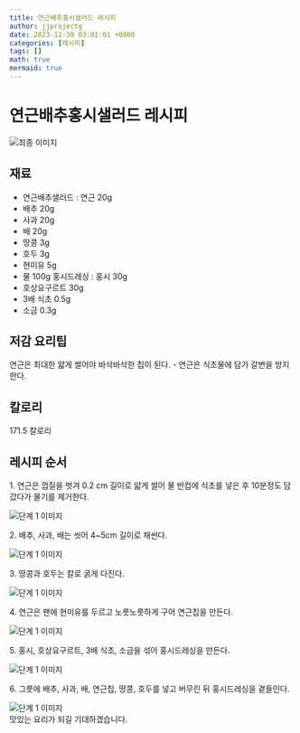 ```yaml
---
title: 연근배추홍시샐러드 레시피
author: jjprojectg
date: 2023-11-30 03:01:01 +0000
categories: [레시피]
tags: []
math: true
mermaid: true
---
```

<meta name="og:type" content="website"/>
<meta charset="UTF-8"/>
<div class="header">
  <h1>연근배추홍시샐러드 레시피</h1>
</div>

<div class="container my-4">
  <div class="row">
    <div class="col-12 col-md-6">
      <div class="recipe-image">
        <img src="http://www.foodsafetykorea.go.kr/uploadimg/20141118/20141118102052_1416273652549.jpg" class="step-image" alt="최종 이미지"/>
      </div>
    </div>
    <div class="col-12 col-md-6">
      <div class="ingredients">
        <h2>재료</h2>
        <ul class="card">
          <li> 연근배추샐러드 : 연근 20g </li>
          <li>  배추 20g </li>
          <li>  사과 20g </li>
          <li>  배 20g </li>
          <li>  땅콩 3g </li>
          <li>  호두 3g </li>
          <li>  현미유 5g </li>
          <li>  물 100g 홍시드레싱 : 홍시 30g </li>
          <li>  호상요구르트 30g </li>
          <li>  3배 식초 0.5g </li>
          <li>  소금 0.3g </li>
</ul>
      </div>
    </div>
    <div class="col-12 col-md-6">
      <div class="ingredients">
        <h2>저감 요리팁</h2>
        <div class="card"> 
          <p>
            연근은 최대한 얇게 썰어야 바삭바삭한 칩이 된다. - 연근은 식초물에 담가 갈변을 방지한다.
          </p>
        </div>
      </div>
      <div class="ingredients">
        <h2>칼로리</h2>
        <div class="card"> 
          <p>
            171.5 칼로리
          </p>
        </div>
      </div>
    </div>
  </div>

  <h2 class="my-4">레시피 순서</h2>
  <div class="card recipe-card">
    <div class="card-body recipe-step">
      <p class="card-text step-description">1. 연근은 껍질을 벗겨 0.2 cm 길이로 얇게 썰어 물 반컵에 식초를 넣은 후 10분정도 담갔다가 물기를 제거한다.</p>
      <img src="http://www.foodsafetykorea.go.kr/uploadimg/cook/724-1.jpg" alt="단계 1 이미지" class="step-image"/>
    </div>
  </div>
  <div class="card recipe-card">
    <div class="card-body recipe-step">
      <p class="card-text step-description">2. 배추, 사과, 배는 씻어 4~5cm 길이로 채썬다.</p>
      <img src="http://www.foodsafetykorea.go.kr/uploadimg/cook/724-2.jpg" alt="단계 1 이미지" class="step-image"/>
    </div>
  </div>
  <div class="card recipe-card">
    <div class="card-body recipe-step">
      <p class="card-text step-description">3. 땅콩과 호두는 칼로 굵게 다진다.</p>
      <img src="http://www.foodsafetykorea.go.kr/uploadimg/cook/724-3.jpg" alt="단계 1 이미지" class="step-image"/>
    </div>
  </div>
  <div class="card recipe-card">
    <div class="card-body recipe-step">
      <p class="card-text step-description">4. 연근은 팬에 현미유를 두르고 노릇노릇하게 구어 연근칩을 만든다.</p>
      <img src="http://www.foodsafetykorea.go.kr/uploadimg/cook/724-4.jpg" alt="단계 1 이미지" class="step-image"/>
    </div>
  </div>
  <div class="card recipe-card">
    <div class="card-body recipe-step">
      <p class="card-text step-description">5. 홍시, 호상요구르트, 3배 식초, 소금을 섞어 홍시드레싱을 만든다.</p>
      <img src="http://www.foodsafetykorea.go.kr/uploadimg/cook/724-5.jpg" alt="단계 1 이미지" class="step-image"/>
    </div>
  </div>
  <div class="card recipe-card">
    <div class="card-body recipe-step">
      <p class="card-text step-description">6. 그릇에 배추, 사과, 배, 연근칩, 땅콩, 호두를 넣고 버무린 뒤 홍시드레싱을 곁들인다.</p>
      <img src="http://www.foodsafetykorea.go.kr/uploadimg/cook/724-6.jpg" alt="단계 1 이미지" class="step-image"/>
    </div>
  </div>

</div>
맛있는 요리가 되길 기대하겠습니다.
